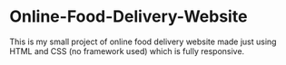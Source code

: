 # Online-Food-Delivery-Website
This is my small project of online food delivery website made just using HTML and CSS (no framework used) which is fully responsive. 
